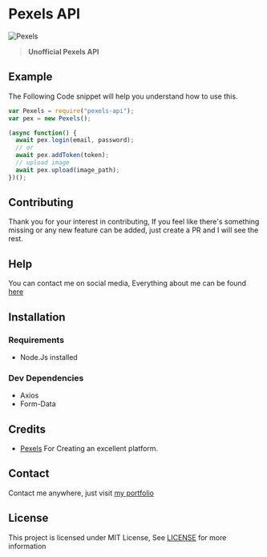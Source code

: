 # Pexels API

![Pexels](https://user-images.githubusercontent.com/17960677/100986645-7e375a00-3573-11eb-8c33-d5b6e0e1a03b.png) 

>**Unofficial Pexels API**

## Example

The Following Code snippet will help you understand how to use this.

```js
var Pexels = require("pexels-api");
var pex = new Pexels();

(async function() {
  await pex.login(email, password);
  // or
  await pex.addToken(token);
  // upload image
  await pex.upload(image_path);
})();
```

## Contributing

Thank you for your interest in contributing, If you feel like there's something missing or any new feature can be added, just create a PR and I will see the rest.

## Help

You can contact me on social media, Everything about me can be found [here](https://theabbie.github.io)

## Installation

### Requirements

* Node.Js installed

### Dev Dependencies

* Axios
* Form-Data

## Credits

* [Pexels](https://pexels.com) For Creating an excellent platform.

## Contact

Contact me anywhere, just visit [my portfolio](https://theabbie.github.io)

## License

This project is licensed under MIT License, See [LICENSE](/LICENSE) for more information
